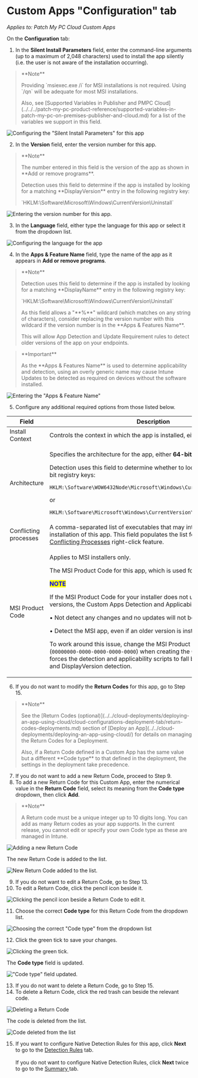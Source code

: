 # Custom Apps "Configuration" tab

_Applies to: Patch My PC Cloud Custom Apps_

On the **Configuration** tab:

1. In the **Silent Install Parameters** field, enter the command-line arguments (up to a maximum of 2,048 characters) used to install the app silently (i.e. the user is not aware of the installation occurring).

> \*\*Note\*\*
>
> Providing \`msiexec.exe /i\` for MSI installations is not required. Using \`/qn\` will be adequate for most MSI installations.
>
> Also, see \[Supported Variables in Publisher and PMPC Cloud]\(../../../patch-my-pc-product-reference/supported-variables-in-patch-my-pc-on-premises-publisher-and-cloud.md) for a list of the variables we support in this field.

![Configuring the "Silent Install Parameters" for this app](../../../_images/image-\(43\).png)

2. In the **Version** field, enter the version number for this app.

> \*\*Note\*\*
>
> The number entered in this field is the version of the app as shown in \*\*Add or remove programs\*\*.
>
> Detection uses this field to determine if the app is installed by looking for a matching \*\*DisplayVersion\*\* entry in the following registry key:
>
> \`HKLM:\Software\Microsoft\Windows\CurrentVersion\Uninstall\`

![Entering the version number for this app.](../../../_images/image-\(42\).png)

3. In the **Language** field, either type the language for this app or select it from the dropdown list.

![Configuring the language for the app](../../../_images/image-\(41\).png)

4. In the **Apps & Feature Name** field, type the name of the app as it appears in **Add or remove programs**.

> \*\*Note\*\*
>
> Detection uses this field to determine if the app is installed by looking for a matching \*\*DisplayName\*\* entry in the following registry key:
>
> \`HKLM:\Software\Microsoft\Windows\CurrentVersion\Uninstall\`
>
> As this field allows a "\*\*%\*\*" wildcard (which matches on any string of characters), consider replacing the version number with this wildcard if the version number is in the \*\*Apps & Features Name\*\*.
>
> This will allow App Detection and Update Requirement rules to detect older versions of the app on your endpoints.

> \*\*Important\*\*
>
> As the \*\*Apps & Features Name\*\* is used to determine applicability and detection, using an overly generic name may cause Intune Updates to be detected as required on devices without the software installed.

![Entering the "Apps & Feature Name"](../../../_images/image-\(44\).png)

5. Configure any additional required options from those listed below.

<table><thead><tr><th width="194.6666259765625">Field</th><th>Description</th></tr></thead><tbody><tr><td>Install Context</td><td>Controls the context in which the app is installed, either SYSTEM or <strong>User</strong>.</td></tr><tr><td>Architecture</td><td><p>Specifies the architecture for the app, either <strong>64-bit</strong> or <strong>32-bit</strong>.</p><p>Detection uses this field to determine whether to look in the 32-bit or 64-bit registry keys:</p><p><code>HKLM:\Software\WOW6432Node\Microsoft\Windows\CurrentVersion\Uninstall</code></p><p>or</p><p><code>HKLM:\Software\Microsoft\Windows\CurrentVersion\Uninstall</code></p></td></tr><tr><td>Conflicting processes</td><td>A comma-separated list of executables that may interfere with the installation of this app. This field populates the list for the <a href="https://patchmypc.com/manage-conflicting-processes-when-updating-third-party-applications">Manage Conflicting Processes</a> right-click feature.</td></tr><tr><td>MSI Product Code</td><td><p>Applies to MSI installers only.</p><p>The MSI Product Code for this app, which is used for detection.</p><p><mark style="color:blue;"><strong>NOTE</strong></mark></p><p>If the MSI Product Code for your installer does not update between versions, the Custom Apps Detection and Applicability rules will:</p><p>• Not detect any changes and no updates will not be installed.</p><p>• Detect the MSI app, even if an older version is installed.</p><p>To work around this issue, change the MSI Product Code to all <strong>0</strong>'s (<code>00000000-0000-0000-0000-0000</code>) when creating the Custom App. This forces the detection and applicability scripts to fall back to DisplayName and DisplayVersion detection.</p></td></tr></tbody></table>

6. If you do not want to modify the **Return Codes** for this app, go to Step 15.

> \*\*Note\*\*
>
> See the \[Return Codes (optional)]\(../../cloud-deployments/deploying-an-app-using-cloud/cloud-configurations-deployment-tab/return-codes-deployments.md) section of \[Deploy an App]\(../../cloud-deployments/deploying-an-app-using-cloud/) for details on managing the Return Codes for a Deployment.
>
> Also, if a Return Code defined in a Custom App has the same value but a different \*\*Code type\*\* to that defined in the deployment, the settings in the deployment take precedence.

7. If you do not want to add a new Return Code, proceed to Step 9.
8. To add a new Return Code for this Custom App, enter the numerical value in the **Return Code** field, select its meaning from the **Code type** dropdown, then click **Add**.

> \*\*Note\*\*
>
> A Return code must be a unique integer up to 10 digits long. You can add as many Return codes as your app supports. In the current release, you cannot edit or specify your own Code type as these are managed in Intune.

![Adding a new Return Code](../../../_images/image-\(2625\).png)

The new Return Code is added to the list.

![New Return Code added to the list.](../../../_images/image-\(2626\).png)

9. If you do not want to edit a Return Code, go to Step 13.
10. To edit a Return Code, click the pencil icon beside it.

![Clicking the pencil icon beside a Return Code to edit it.](../../../_images/image-\(2627\).png)

11. Choose the correct **Code type** for this Return Code from the dropdown list.

![Choosing the correct "Code type" from the dropdown list](../../../_images/image-\(2628\).png)

12. Click the green tick to save your changes.

![Clicking the green tick.](../../../_images/image-\(2629\).png)

The **Code type** field is updated.

!["Code type" field updated.](../../../_images/image-\(2630\).png)

13. If you do not want to delete a Return Code, go to Step 15.
14. To delete a Return Code, click the red trash can beside the relevant code.

![Deleting a Return Code](../../../_images/image-\(2631\).png)

The code is deleted from the list.

![Code deleted from the list](../../../_images/image-\(2632\).png)

15. If you want to configure Native Detection Rules for this app, click **Next** to go to the [Detection Rules](custom-apps-detection-rules-tab.md) tab.\
    \
    If you do not want to configure Native Detection Rules, click **Next** twice to go to the [Summary ](custom-apps-summary-tab.md)tab.
